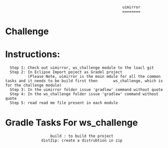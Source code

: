                                                         uimirror
                                                        ========
Challenge
=========

Instructions:
=============
      Step 1: Check out uimirror, ws_challenge module to the loacl git
      Step 2: In Eclipse Import poject as Gradel project
              (Please Note, uimirror is the main mdule for all the common tasks and it needs to be build first then       ws_challenge, which is for the challenge module)
      Step 3: In the uimirror folder issue 'gradlew' command without quote 
      Step 4: In the ws_challenge folder issue 'gradlew' command without quote
      Step 5: read read me file present in each module
  
Gradle Tasks For ws_challenge
=============================
						build : to build the project
  					distZip: create a distrubtion in zip
  

